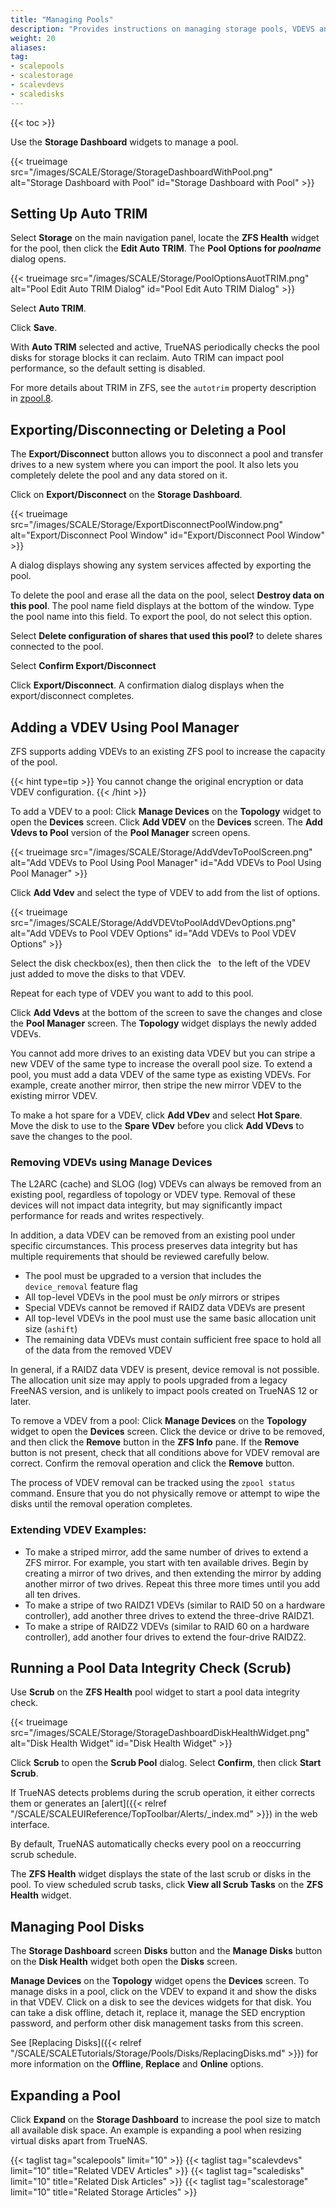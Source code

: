 ```yaml
---
title: "Managing Pools"
description: "Provides instructions on managing storage pools, VDEVS and disks in TrueNAS SCALE."
weight: 20
aliases: 
tag: 
- scalepools
- scalestorage
- scalevdevs
- scaledisks
---
```



{{< toc >}}


Use the **Storage Dashboard** widgets to manage a pool. 

{{< trueimage src="/images/SCALE/Storage/StorageDashboardWithPool.png" alt="Storage Dashboard with Pool" id="Storage Dashboard with Pool" >}}

## Setting Up Auto TRIM

Select **Storage** on the main navigation panel, locate the **ZFS Health** widget for the pool, then click the **Edit Auto TRIM**. The **Pool Options for *poolname*** dialog opens.

{{< trueimage src="/images/SCALE/Storage/PoolOptionsAuotTRIM.png" alt="Pool Edit Auto TRIM Dialog" id="Pool Edit Auto TRIM Dialog" >}}

Select **Auto TRIM**. 

Click **Save**.

With **Auto TRIM** selected and active, TrueNAS periodically checks the pool disks for storage blocks it can reclaim. 
Auto TRIM can impact pool performance, so the default setting is disabled. 

For more details about TRIM in ZFS, see the `autotrim` property description in [zpool.8](https://zfsonlinux.org/manpages/0.8.1/man8/zpool.8.html).

## Exporting/Disconnecting or Deleting a Pool

The **Export/Disconnect** button allows you to disconnect a pool and transfer drives to a new system where you can import the pool. 
It also lets you completely delete the pool and any data stored on it. 

Click on **Export/Disconnect** on the **Storage Dashboard**.

{{< trueimage src="/images/SCALE/Storage/ExportDisconnectPoolWindow.png" alt="Export/Disconnect Pool Window" id="Export/Disconnect Pool Window" >}}

A dialog displays showing any system services affected by exporting the pool.

To delete the pool and erase all the data on the pool, select **Destroy data on this pool**. 
The pool name field displays at the bottom of the window. Type the pool name into this field. To export the pool, do not select this option.

Select **Delete configuration of shares that used this pool?** to delete shares connected to the pool.

Select **Confirm Export/Disconnect**

Click **Export/Disconnect**. A confirmation dialog displays when the export/disconnect completes.

## Adding a VDEV Using Pool Manager

ZFS supports adding VDEVs to an existing ZFS pool to increase the capacity of the pool. 

{{< hint type=tip >}}
You cannot change the original encryption or data VDEV configuration.
{{< /hint >}}

To add a VDEV to a pool:
Click **Manage Devices** on the **Topology** widget to open the **Devices** screen. 
Click **Add VDEV** on the **Devices** screen. The **Add Vdevs to Pool** version of the **Pool Manager** screen opens.

{{< trueimage src="/images/SCALE/Storage/AddVdevToPoolScreen.png" alt="Add VDEVs to Pool Using Pool Manager" id="Add VDEVs to Pool Using Pool Manager" >}}

Click **Add Vdev** and select the type of VDEV to add from the list of options.

{{< trueimage src="/images/SCALE/Storage/AddVDEVtoPoolAddVDevOptions.png" alt="Add VDEVs to Pool VDEV Options" id="Add VDEVs to Pool VDEV Options" >}}

Select the disk checkbox(es), then then click the <i class="fa fa-arrow-right" aria-hidden="true" title="Right Arrow"></i>&nbsp; to the left of the VDEV just added to move the disks to that VDEV.

Repeat for each type of VDEV you want to add to this pool.

Click **Add Vdevs** at the bottom of the screen to save the changes and close the **Pool Manager** screen. 
The **Topology** widget displays the newly added VDEVs.

You cannot add more drives to an existing data VDEV but you can stripe a new VDEV of the same type to increase the overall pool size. 
To extend a pool, you must add a data VDEV of the same type as existing VDEVs. For example, create another mirror, then stripe the new mirror VDEV to the existing mirror VDEV.

To make a hot spare for a VDEV, click **Add VDev** and select **Hot Spare**. 
Move the disk to use to the **Spare VDev** before you click **Add VDevs** to save the changes to the pool.

### Removing VDEVs using Manage Devices

The L2ARC (cache) and SLOG (log) VDEVs can always be removed from an existing pool, regardless of topology or VDEV type. Removal of these devices will not impact data integrity, but may significantly impact performance for reads and writes respectively.

In addition, a data VDEV can be removed from an existing pool under specific circumstances. This process preserves data integrity but has multiple requirements that should be reviewed carefully below.

* The pool must be upgraded to a version that includes the `device_removal` feature flag
* All top-level VDEVs in the pool must be *only* mirrors or stripes
* Special VDEVs cannot be removed if RAIDZ data VDEVs are present
* All top-level VDEVs in the pool must use the same basic allocation unit size (`ashift`)
* The remaining data VDEVs must contain sufficient free space to hold all of the data from the removed VDEV

In general, if a RAIDZ data VDEV is present, device removal is not possible. The allocation unit size may apply to pools upgraded from a legacy FreeNAS version, and is unlikely to impact pools created on TrueNAS 12 or later.

To remove a VDEV from a pool:
Click **Manage Devices** on the **Topology** widget to open the **Devices** screen. 
Click the device or drive to be removed, and then click the **Remove** button in the **ZFS Info** pane.
If the **Remove** button is not present, check that all conditions above for VDEV removal are correct.
Confirm the removal operation and click the **Remove** button.

The process of VDEV removal can be tracked using the `zpool status` command. Ensure that you do not physically remove or attempt to wipe the disks until the removal operation completes.

### Extending VDEV Examples:

* To make a striped mirror, add the same number of drives to extend a ZFS mirror. 
  For example, you start with ten available drives. Begin by creating a mirror of two drives, and then extending the mirror by adding another mirror of two drives. Repeat this three more times until you add all ten drives.
* To make a stripe of two RAIDZ1 VDEVs (similar to RAID 50 on a hardware controller), add another three drives to extend the three-drive RAIDZ1.
* To make a stripe of RAIDZ2 VDEVs (similar to RAID 60 on a hardware controller), add another four drives to extend the four-drive RAIDZ2.

## Running a Pool Data Integrity Check (Scrub)

Use **Scrub** on the **ZFS Health** pool widget to start a pool data integrity check.

{{< trueimage src="/images/SCALE/Storage/StorageDashboardDiskHealthWidget.png" alt="Disk Health Widget" id="Disk Health Widget" >}}

Click **Scrub** to open the **Scrub Pool** dialog.
Select **Confirm**, then click **Start Scrub**.

If TrueNAS detects problems during the scrub operation, it either corrects them or generates an [alert]({{< relref "/SCALE/SCALEUIReference/TopToolbar/Alerts/_index.md" >}}) in the web interface.

By default, TrueNAS automatically checks every pool on a reoccurring scrub schedule.

The **ZFS Health** widget displays the state of the last scrub or disks in the pool.
To view scheduled scrub tasks, click **View all Scrub Tasks** on the **ZFS Health** widget.

## Managing Pool Disks

The **Storage Dashboard** screen **Disks** button and the **Manage Disks** button on the **Disk Health** widget both open the **Disks** screen. 

**Manage Devices** on the **Topology** widget opens the **Devices** screen. 
To manage disks in a pool, click on the VDEV to expand it and show the disks in that VDEV. 
Click on a disk to see the devices widgets for that disk. 
You can take a disk offline, detach it, replace it, manage the SED encryption password, and perform other disk management tasks from this screen.

See [Replacing Disks]({{< relref "/SCALE/SCALETutorials/Storage/Pools/Disks/ReplacingDisks.md" >}}) for more information on the **Offline**, **Replace** and **Online** options.

## Expanding a Pool

Click **Expand** on the **Storage Dashboard** to increase the pool size to match all available disk space. An example is expanding a pool when resizing virtual disks apart from TrueNAS.

{{< taglist tag="scalepools" limit="10" >}}
{{< taglist tag="scalevdevs" limit="10" title="Related VDEV Articles" >}}
{{< taglist tag="scaledisks" limit="10" title="Related Disk Articles" >}}
{{< taglist tag="scalestorage" limit="10" title="Related Storage Articles" >}}
